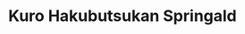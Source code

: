 --- 
title: "Kuro Hakubutsukan Springald"
publishdate: "2019-5-23T16:48:46+02:00"
src: "https://365manga.net/manga/kuro-hakubutsukan-springald"
image: "https://data.365manga.net/images/thumbnails/19241-kuro-hakubutsukan-springald.jpg"
description: "From MangaHelpers: The Black Museum holds criminal memorabilia from the many cases that have been investigated by Scotland Yard. In this fictional re-imagining of the popular legend, a visitor comes to see a piece of particular interest, the leg of Spring-Heeled Jack. When the curator guides him to the piece, he begins to tell his story of the case of Spring-Heeled Jack, which began in the late 1830s. The earlier…"
---